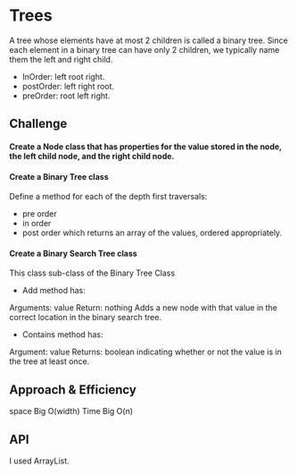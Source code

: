 # Trees
<!-- Short summary or background information -->

A tree whose elements have at most 2 children is called a binary tree. Since each element in a binary tree can have only 2 children,
we typically name them the left and right child.

- InOrder: left root right.
- postOrder: left right root.
- preOrder: root left right.

## Challenge
<!-- Description of the challenge -->

#### Create a Node class that has properties for the value stored in the node, the left child node, and the right child node.
#### Create a Binary Tree class
Define a method for each of the depth first traversals:
- pre order
- in order
- post order
which returns an array of the values, ordered appropriately.

#### Create a Binary Search Tree class
This class sub-class of the Binary Tree Class
- Add method has:

Arguments: value
Return: nothing
Adds a new node with that value in the correct location in the binary search tree.
- Contains method has:

Argument: value
Returns: boolean indicating whether or not the value is in the tree at least once.

## Approach & Efficiency
<!-- What approach did you take? Why? What is the Big O space/time for this approach? -->
space Big O(width)
Time  Big O(n)

## API
<!-- Description of each method publicly available in each of your trees -->

I used ArrayList.
